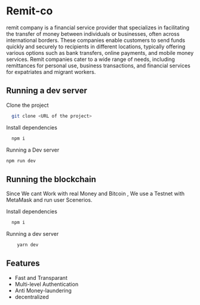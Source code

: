 
# Remit-co

 remit company is a financial service provider that specializes in facilitating the transfer of money between individuals or businesses, often across international borders. These companies enable customers to send funds quickly and securely to recipients in different locations, typically offering various options such as bank transfers, online payments, and mobile money services. Remit companies cater to a wide range of needs, including remittances for personal use, business transactions, and financial services for expatriates and migrant workers.


## Running a dev server

Clone the project

```bash
  git clone <URL of the project>
```
Install dependencies

```bash
  npm i
```
Running a Dev server

```bash
npm run dev
```


## Running the blockchain

Since We cant Work with real Money and Bitcoin , We use a Testnet with MetaMask and run user Scenerios.





Install dependencies
```bash
  npm i 
```
Running a dev server
```bash
    yarn dev
```    

## Features

- Fast and Transparant
- Multi-level Authentication
- Anti Money-laundering
- decentralized

